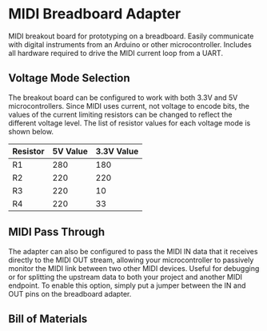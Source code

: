 # MIDI Breadboard Adapter
MIDI breakout board for prototyping on a breadboard. Easily communicate with digital instruments from an Arduino or other microcontroller. Includes all hardware required to drive the MIDI current loop from a UART.



## Voltage Mode Selection

The breakout board can be configured to work with both 3.3V and 5V microcontrollers. Since MIDI uses current, not voltage to encode bits, the values of the current limiting resistors can be changed to reflect the different voltage level. The list of resistor values for each voltage mode is shown below.

| Resistor | 5V Value | 3.3V Value |
| -------- | -------- | ---------- |
| R1       | 280      | 180        |
| R2       | 220      | 220        |
| R3       | 220      | 10         |
| R4       | 220      | 33         |



## MIDI Pass Through

The adapter can also be configured to pass the MIDI IN data that it receives directly to the MIDI OUT stream, allowing your microcontroller to passively monitor the MIDI link between two other MIDI devices. Useful for debugging or for splitting the upstream data to both your project and another MIDI endpoint. To enable this option, simply put a jumper between the IN and OUT pins on the breadboard adapter.



## Bill of Materials

